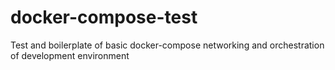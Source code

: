 # docker-compose-test
Test and boilerplate of basic docker-compose networking and orchestration of development environment
